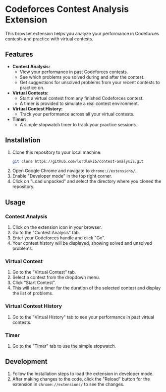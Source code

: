 # Codeforces Contest Analysis Extension

This browser extension helps you analyze your performance in Codeforces contests and practice with virtual contests.

## Features

*   **Contest Analysis:**
    *   View your performance in past Codeforces contests.
    *   See which problems you solved during and after the contest.
    *   Get suggestions for unsolved problems from your recent contests to practice on.
*   **Virtual Contests:**
    *   Start a virtual contest from any finished Codeforces contest.
    *   A timer is provided to simulate a real contest environment.
*   **Virtual Contest History:**
    *   Track your performance across all your virtual contests.
*   **Timer:**
    *   A simple stopwatch timer to track your practice sessions.

## Installation

1.  Clone this repository to your local machine:
    ```bash
    git clone https://github.com/lordloki5/contest-analysis.git
    ```
2.  Open Google Chrome and navigate to `chrome://extensions/`.
3.  Enable "Developer mode" in the top right corner.
4.  Click on "Load unpacked" and select the directory where you cloned the repository.

## Usage

### Contest Analysis

1.  Click on the extension icon in your browser.
2.  Go to the "Contest Analysis" tab.
3.  Enter your Codeforces handle and click "Go".
4.  Your contest history will be displayed, showing solved and unsolved problems.

### Virtual Contest

1.  Go to the "Virtual Contest" tab.
2.  Select a contest from the dropdown menu.
3.  Click "Start Contest".
4.  This will start a timer for the duration of the selected contest and display the list of problems.

### Virtual Contest History

1.  Go to the "Virtual History" tab to see your performance in past virtual contests.

### Timer

1.  Go to the "Timer" tab to use the simple stopwatch.

## Development

1.  Follow the installation steps to load the extension in developer mode.
2.  After making changes to the code, click the "Reload" button for the extension in `chrome://extensions/` to see the changes.